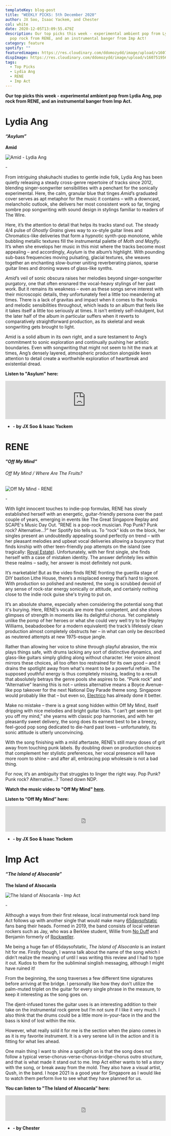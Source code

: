 ```yaml
---
templateKey: blog-post
title: "WEEKLY PICKS: 5th December 2020"
author: JX Soo, Isaac Yackem, and Chester
col: white
date: 2020-12-05T13:09:55.479Z
description: Our top picks this week - experimental ambient pop from Lydia Ang,
  pop rock from RENE, and an instrumental banger from Imp Act!
category: feature
spotify: ""
featuredimageo: https://res.cloudinary.com/ddomozydd/image/upload/v1607519562/Banner_yzvlj3.jpg
dispImage: https://res.cloudinary.com/ddomozydd/image/upload/v1607519562/card_varhxn.jpg
tags:
  - Top Picks
  - Lydia Ang
  - RENE
  - Imp Act
---
```

**Our top picks this week - experimental ambient pop from Lydia Ang, pop rock from RENE, and an instrumental banger from Imp Act.**

# Lydia Ang

#### ***“Asylum”***

**Amid** 

![Amid - Lydia Ang](https://res.cloudinary.com/ddomozydd/image/upload/v1607519558/Amid_gavqt6.jpg "Amid - Lydia Ang")

\-

From intriguing shakuhachi studies to gentle indie folk, Lydia Ang has been quietly releasing a steady cross-genre repertoire of tracks since 2012, blending singer-songwriter sensibilities with a penchant for the sonically experimental. Here, the calm, granular blue that tinges *Amid*’s graduated cover serves as apt metaphor for the music it contains – with a downcast, melancholic outlook, she delivers her most consistent work so far, tinging sombre pop songwriting with sound design in stylings familiar to readers of The Wire.

Here, it’s the attention to detail that helps its tracks stand out. The steady 4/4 pulse of *Ghostly Grains* gives way to xx-style guitar lines and Chromatics-like deliveries that form a hypnotic synth-pop monotone, while bubbling metallic textures fill the instrumental palette of *Moth and Mayfly*. It’s when she envelops her music in this mist where the tracks become most appealing – and accordingly, *Asylum* is the album’s highlight. With pounding sub-bass frequencies moving pulsating, glacial textures, she weaves together an enchanting slow-burner uniting reverberating pianos, sparse guitar lines and droning waves of glass-like synths.

*Amid*’s veil of sonic obscura raises her melodies beyond singer-songwriter purgatory, one that often ensnared the vocal-heavy stylings of her past work. But it remains its weakness – even as these songs serve interest with their microscopic details, they unfortunately feel a little too meandering at times. There is a lack of gravitas and impact when it comes to the hooks and melodic sensibilities throughout, which leads to an album that feels like it takes itself a little too seriously at times. It isn't entirely self-indulgent, but the later half of the album in particular suffers when it reverts to comparatively straightforward production, as its skeletal and weak songwriting gets brought to light.

Amid is a solid album in its own right, and a sure testament to Ang’s commitment to sonic exploration and continually pushing her artistic boundaries. Even with songwriting that might not seem to hit the mark at times, Ang’s densely layered, atmospheric production alongside keen attention to detail create a worthwhile exploration of heartbreak and existential dread.

**Listen to "Asylum" here:**

<iframe style="border: 0; width: 100%; height: 120px;" src="https://bandcamp.com/EmbeddedPlayer/album=1077307269/size=large/bgcol=ffffff/linkcol=0687f5/tracklist=false/artwork=small/track=1173333831/transparent=true/" seamless><a href="https://lydiaang.bandcamp.com/album/amid">Amid by Lydia Ang</a></iframe>

* **\- by JX Soo & Isaac Yackem**

# RENE

#### ***"Off My Mind"***

###### Off My Mind / Where Are The Fruits?

![Off My Mind - RENE](https://res.cloudinary.com/ddomozydd/image/upload/v1607519558/RENE_nqh7af.jpg "Off My Mind - RENE")

\-

With light innocent touches to indie-pop formulas, RENE has slowly established herself with an energetic, guitar-friendly persona over the past couple of years, emerging in events like The Great Singapore Replay and SCAPE's Music Day Out. “RENE is a pop-rock musician. Pop Punk? Punk rock? Alternative…?” her Spotify bio tells us. To “rock” kids on the block, her singles present an undoubtedly appealing sound perfectly on trend – with her pleasant melodies and upbeat vocal deliveries allowing a buoyancy that finds kinship with other teen-friendly pop attempts on the island (see tragically: [Royal Estate](https://open.spotify.com/track/4l8xFbuOP5shyhH5b3z9e9?si=31vZPHuHQrSjN6YWJx4Ykw)). Unfortunately, with her first single, she finds herself with a case of mistaken identity. The answer definitely lies within these realms – sadly, her answer is most definitely not punk.

It’s marketable! But as the video finds RENE fronting the guerilla stage of DIY bastion Lithe House, there’s a misplaced energy that’s hard to ignore. With production so polished and neutered, the song is scrubbed devoid of any sense of rock-star energy sonically or attitude, and certainly nothing close to the indie rock guise she's trying to put on.

It’s an absolute shame, especially when considering the potential song that it's burying. Here, RENE’s vocals are more than competent, and she shows glimpses of strength in moments like its delightful chorus. Yet completely unlike the pomp of her heroes or what she could very well try to be (Hayley Williams, beabadoobee for a modern equivalent) the track’s lifelessly clean production almost completely obstructs her – in what can only be described as neutered attempts at new 1975-esque jangle.

Rather than allowing her voice to shine through playful abrasion, the mix plays things safe, with drums lacking any sort of distinctive dynamics, and glass-like guitars simply gliding along without character. Her voice almost mirrors these choices, all too often too restrained for its own good – and it drains the spotlight away from what's meant to be a powerful refrain. The supposed youthful energy is thus completely missing, leading to a result that absolutely betrays the genre pools she aspires to be. “Punk rock” and “Alternative” leaning this is not – unless alternative means a Boyce Avenue-like pop takeover for the next National Day Parade theme song. Singapore would probably like that – but even so, [Electrico](https://youtu.be/qdY5k2e-7g4) has already done it better.

Make no mistake – there is a great song hidden within Off My Mind, itself dripping with nice melodies and bright guitar licks. “I can’t get seem to get you off my mind,” she yearns with classic pop harmonies, and with her pleasantly sweet delivery, the song does its earnest best to be a breezy, feel-good pop song dedicated to die-hard past loves – unfortunately, its sonic attitude is utterly unconvincing. 

With the song finishing with a mild aftertaste, RENE’s still many doses of grit away from touching punk labels. By doubling down on production choices that complement her stylistic preferences, her vocal presence will have more room to shine – and after all, embracing pop wholesale is not a bad thing.

For now, it’s an ambiguity that struggles to linger the right way. Pop Punk? Punk rock? Alternative…? Toned down NDP.

**Watch the music video to "Off My Mind" [here](https://youtu.be/LmJXZD1XgPE).**

**Listen to “Off My Mind” here:**

<iframe src="https://open.spotify.com/embed/track/5F8HnW4WZxwPvxYNeXblLy" width="100%" height="80" frameborder="0" allowtransparency="true" allow="encrypted-media"></iframe>

* **\- by JX Soo & Isaac Yackem**

# Imp Act

#### ***“The Island of Alsocanla”***

**The Island of Alsocanla**

![The Island of Alsocanla - Imp Act](https://res.cloudinary.com/ddomozydd/image/upload/v1607519557/Impact_cj215w.jpg "The Island of Alsocanla - Imp Act")

\-

Although a ways from their first release, local instrumental rock band Imp Act follows up with another single that would make many [65daysofstatic](https://open.spotify.com/track/1QuJm7XRpFjEfOU6A01mw2?si=yJWiHw5RRqGyo7s3V4Timg) fans bang their heads. Formed in 2019, the band consists of local veteran rockers such as Jay, who was a Berklee student, Willie from [No Duff](https://youtu.be/Lo62kURAnUw) and Benjamin formerly of [Rockweller](https://youtu.be/4WG4NLHrAgU).

Me being a huge fan of 65daysofstatic, *The Island of Alsocanla* is an instant hit for me. Firstly though, I wanna talk about the name of the song which I didn’t realize the meaning of until I was writing this review and I had to type it out. Kudos to them for the subliminal singlish messaging, although I might have ruined it!

From the beginning, the song traverses a few different time signatures before arriving at the bridge. I personally like how they don’t utilize the palm-muted triplet on the guitar for every single phrase in the measure, to keep it interesting as the song goes on.

The djent-infused tones the guitar uses is an interesting addition to their take on the instrumental rock genre but I’m not sure if I like it very much. I also think that the drums could be a little more in-your-face in the and the bass is kind of lost within the mix.

However, what really sold it for me is the section when the piano comes in as it is my favorite instrument. It is a very serene lull in the action and it is fitting for what lies ahead.

One main thing I want to shine a spotlight on is that the song does not follow a typical verse-chorus-verse-chorus-bridge-chorus outro structure, and that is what made it stand out to me. Imp Act either wants to tell a story with the song, or break away from the mold. They also have a visual artist, Qush, in the band. I hope 2021 is a good year for Singapore as I would like to watch them perform live to see what they have planned for us.

**You can listen to "The Island of Alsocanla” here:**

<iframe src="https://open.spotify.com/embed/track/0AjiXuvhqkXgG2fbb9u8oh" width="100%" height="80" frameborder="0" allowtransparency="true" allow="encrypted-media"></iframe>

* **\- by Chester**
